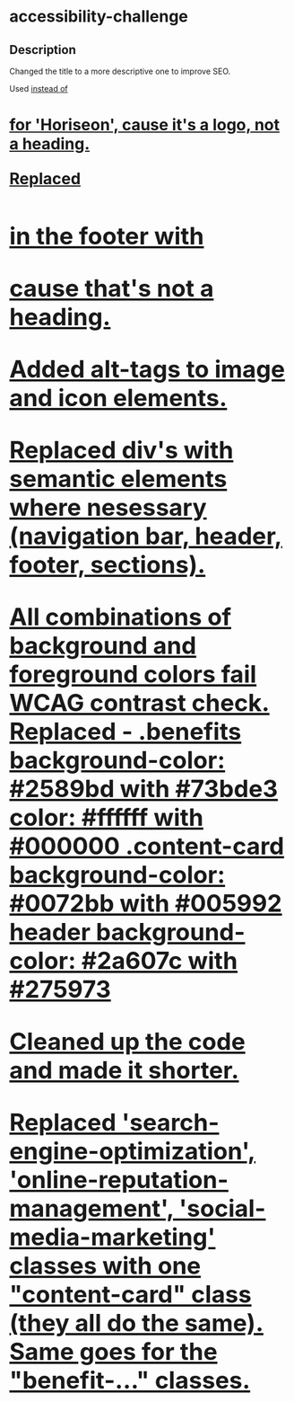# accessibility-challenge

## Description 

Changed the title to a more descriptive one to improve SEO.

Used <a href="/" class="logo"> instead of <h1> for 'Horiseon', cause it's a logo, not a heading.

Replaced <h2> in the footer with <p class="copyright"> cause that's not a heading.

Added alt-tags to image and icon elements.

Replaced div's with semantic elements where nesessary (navigation bar, header, footer, sections).

All combinations of background and foreground colors fail WCAG contrast check. 
Replaced -
.benefits 
background-color: #2589bd with #73bde3
color: #ffffff with #000000
.content-card
background-color: #0072bb with #005992
header
background-color: #2a607c with #275973

Cleaned up the code and made it shorter.

Replaced 'search-engine-optimization', 'online-reputation-management', 'social-media-marketing' classes with one "content-card" class (they all do the same). Same goes for the "benefit-..." classes.